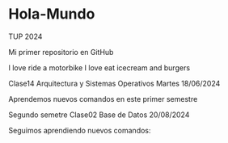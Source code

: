 # Hola-Mundo
TUP 2024

Mi primer repositorio en GitHub

I love ride a motorbike
I love eat icecream and burgers 

Clase14 Arquitectura y Sistemas Operativos
Martes 18/06/2024

Aprendemos nuevos comandos en este primer semestre

Segundo semetre Clase02 Base de Datos 20/08/2024

Seguimos aprendiendo nuevos comandos:


